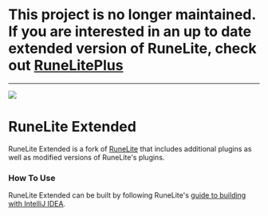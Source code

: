 # This project is no longer maintained. If you are interested in an up to date extended version of RuneLite, check out [RuneLitePlus](https://runelitepl.us/)
***

![](https://github.com/devinfrench/runelite-ext/blob/master/runelite-client/src/main/resources/runelite.png)
# RuneLite Extended

RuneLite Extended is a fork of [RuneLite](https://github.com/runelite/runelite) that includes additional plugins as well as modified versions of RuneLite's plugins.

### How To Use
RuneLite Extended can be built by following RuneLite's [guide to building with IntelliJ IDEA](https://github.com/runelite/runelite/wiki/Building-with-IntelliJ-IDEA).
